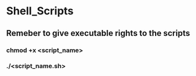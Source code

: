 # Shell_Scripts
## Remeber to give executable rights to the scripts 
### chmod +x <script_name>
### ./<script_name.sh>